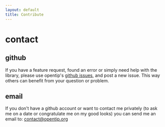 ```yaml
---
layout: default
title: Contribute
---
```


contact
=======

github
------

If you have a feature request, found an error or simply need help with the
library, please use opentip's [github issues](https://github.com/enyo/opentip/issues),
and post a new issue. This way others can benefit from your question or problem.

email
-----

If you don't have a github account or want to contact me privately (to ask me
on a date or congratulate me on my good looks) you can send me an email to:
[contact@opentip.org](contact@opentip.org)